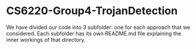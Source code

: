 # CS6220-Group4-TrojanDetection

We have divided our code into 3 subfolder: one for each approach that we considered. Each subfolder has its own README.md file explaining the inner workings of that directory.

####